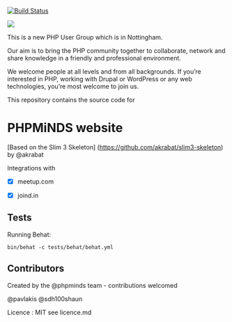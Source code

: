 [![Build Status](https://travis-ci.org/phpminds/website.svg)](https://travis-ci.org/phpminds/website)

![](https://cdn.rawgit.com/phpminds/website/develop/public/imgs/phpminds.svg)

This is a new PHP User Group which is in Nottingham.

Our aim is to bring the PHP community together to collaborate, network and share knowledge in a friendly and professional environment.

We welcome people at all levels and from all backgrounds. If you’re interested in PHP, working with Drupal or WordPress or any web technologies, you’re most welcome to join us.

This repository contains the source code for 

# PHPMiNDS website


[Based on the Slim 3 Skeleton] (https://github.com/akrabat/slim3-skeleton) by @akrabat

Integrations with 

- [x] meetup.com
- [x] joind.in


## Tests

Running Behat:

`bin/behat -c tests/behat/behat.yml `


## Contributors
Created by the @phpminds team - contributions welcomed

@pavlakis
@sdh100shaun

Licence :  MIT see licence.md 
